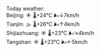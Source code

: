 Today weather:  
Beijing: ☀️   🌡️+24°C 🌬️↓7km/h  
Tianjin: 🌫  🌡️+26°C 🌬️↑4km/h  
Shijiazhuang: ☀️   🌡️+23°C 🌬️↘4km/h  
Tangshan: ☀️   🌡️+23°C 🌬️←5km/h  
